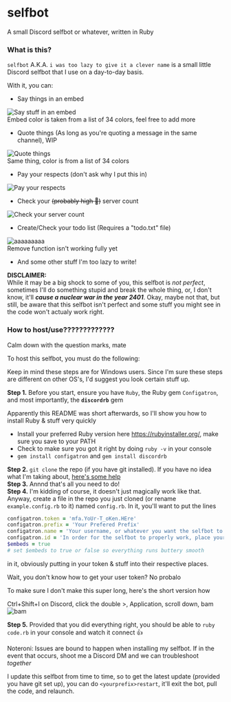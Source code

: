 
# selfbot
A small Discord selfbot or whatever, written in Ruby

### What is this?
`selfbot` A.K.A. `i was too lazy to give it a clever name` is a small little Discord selfbot that I use on a day-to-day basis.

With it, you can:
- Say things in an embed

![Say stuff in an embed](http://owo.whats-th.is/b9d035.png)    
Embed color is taken from a list of 34 colors, feel free to add more
- Quote things (As long as you're quoting a message in the same channel), WIP

![Quote things](http://owo.whats-th.is/acc839.png)    
Same thing, color is from a list of 34 colors
- Pay your respects (don't ask why I put this in)

![Pay your respects](http://owo.whats-th.is/7c4593.png)   
- Check your ~~(probably high :eyes:)~~ server count

![Check your server count](http://owo.whats-th.is/ba4a9c.png)
- Create/Check your todo list (Requires a "todo.txt" file)

![aaaaaaaaa](http://files.cahbot.pro/ZGI1Y.png)   
Remove function isn't working fully yet
- And some other stuff I'm too lazy to write!

**DISCLAIMER:**    
While it may be a big shock to some of you, this selfbot is *not perfect*, sometimes I'll do something stupid and break the whole thing, or, I don't know, it'll ***cause a nuclear war in the year 2401***. Okay, maybe not that, but still, be aware that this selfbot isn't perfect and some stuff you might see in the code won't actualy work right.
### How to host/use?????????????   
Calm down with the question marks, mate  

To host this selfbot, you must do the following:

Keep in mind these steps are for Windows users. Since I'm sure these steps are different on other OS's, I'd suggest you look certain stuff up.

**Step 1.** Before you start, ensure you have `Ruby`, the Ruby gem `Configatron`, and most importantly, the **`discordrb`** gem    

Apparently this README was short afterwards, so I'll show you how to install Ruby & stuff very quickly

- Install your preferred Ruby version here https://rubyinstaller.org/, make sure you save to your PATH
- Check to make sure you got it right by doing `ruby -v` in your console
- `gem install configatron` and `gem install discordrb`

**Step 2.** `git clone` the repo (if you have git installed). If you have no idea what I'm taking about, [here's some help](https://help.github.com/articles/cloning-a-repository/)    
**Step 3.** Annnd that's all you need to do!   
**Step 4.** I'm kidding of course, it doesn't just magically work like that. Anyway, create a file in the repo you just cloned (or rename `example.config.rb` to it) named `config.rb`. In it, you'll want to put the lines

```rb
configatron.token = 'mfa.YoUr-T_oKen.HEre'
configatron.prefix = 'Your Prefered Prefix'
configatron.name = 'Your username, or whatever you want the selfbot to call you'
configatron.id = 'In order for the selfbot to properly work, place your User ID here'
$embeds = true
# set $embeds to true or false so everything runs buttery smooth
```
in it, obviously putting in your token & stuff into their respective places.

Wait, you don't know how to get your user token? No probalo

To make sure I don't make this super long, here's the short version how

Ctrl+Shift+I on Discord, click the double >, Application, scroll down, bam    
![bam](http://owo.whats-th.is/65d43d.png)    

**Step 5.** Provided that you did everything right, you should be able to `ruby code.rb` in your console and watch it connect :thumbsup:

Noteroni: Issues are bound to happen when installing my selfbot. If in the event that occurs, shoot me a Discord DM and we can troubleshoot *together*

I update this selfbot from time to time, so to get the latest update (provided you have git set up), you can do `<yourprefix>restart`, it'll exit the bot, pull the code, and relaunch.
